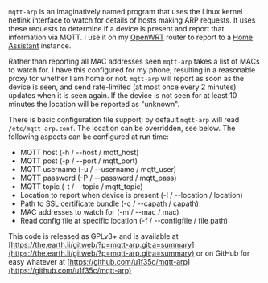 ```mqtt-arp``` is an imaginatively named program that uses the Linux kernel netlink interface to watch for details of hosts making ARP requests. It uses these requests to determine if a device is present and report that information via MQTT. I use it on my [OpenWRT](https://openwrt.org/) router to report to a [Home Assistant](https://www.home-assistant.io/) instance.

Rather than reporting all MAC addresses seen ```mqtt-arp``` takes a list of MACs to watch for. I have this configured for my phone, resulting in a reasonable proxy for whether I am home or not. ```mqtt-arp``` will report as soon as the device is seen, and send rate-limited (at most once every 2 minutes) updates when it is seen again. If the device is not seen for at least 10 minutes the location will be reported as "unknown".

There is basic configuration file support; by default ```mqtt-arp``` will read ```/etc/mqtt-arp.conf```. The location can be overridden, see below. 
The following aspects can be configured at run time:

 * MQTT host (-h / --host / mqtt_host)
 * MQTT post (-p / --port / mqtt_port)
 * MQTT username (-u / --username / mqtt_user)
 * MQTT password (-P / --password / mqtt_pass)
 * MQTT topic (-t / --topic / mqtt_topic)
 * Location to report when device is present (-l / --location / location)
 * Path to SSL certificate bundle (-c / --capath / capath)
 * MAC addresses to watch for  (-m / --mac / mac)
 * Read config file at specific location (-f / --configfile / file path)

This code is released as GPLv3+ and is available at [https://the.earth.li/gitweb/?p=mqtt-arp.git;a=summary](https://the.earth.li/gitweb/?p=mqtt-arp.git;a=summary) or on GitHub for easy whatever at [https://github.com/u1f35c/mqtt-arp](https://github.com/u1f35c/mqtt-arp)

